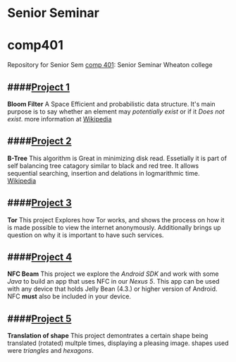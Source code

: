 Senior Seminar
==============
# comp401

Repository for Senior Sem  [comp 401](https://github.com/WheatonWHALE/comp401): Senior Seminar Wheaton college

####[Project 1](./project01/)
----------------
**Bloom Filter** A Space Efficient and probabilistic data structure.  It's main purpose is to say whether an element may _potentially exist_ or if it _Does not exist_. more information at [Wikipedia](http://en.wikipedia.org/wiki/Bloom_filter)


####[Project 2](./project2)
----------------
**B-Tree** This algorithm is Great in minimizing disk read.  Essetially it is part of self balancing tree catagory similar to black and red tree.  It allows sequential searching, insertion and delations in logmarithmic time. [Wikipedia](http://en.wikipedia.org/wiki/B-tree)


####[Project 3](./project03)
-------------------------
**Tor** This project Explores how Tor works, and shows the process on how it is made possible to view the internet anonymously.  Additionally brings up question on why it is important to have such services. 

####[Project 4](./project04)
-------------------------
**NFC Beam**  This project we explore the _Android SDK_ and work with some _Java_ to build an app that uses NFC in our _Nexus 5_. This app can be used with any device that holds Jelly Bean (4.3.) or higher version of Android.  NFC  **must** also be included in your device.

####[Project 5](./project05)
-----------------------------
**Translation of shape** This project demontrates a certain shape being translated (rotated) multple times, displaying a pleasing image. shapes used were _triangles_ and _hexagons_.
